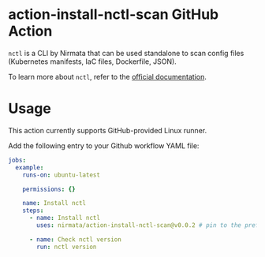# action-install-nctl-scan GitHub Action

`nctl` is a CLI by Nirmata that can be used standalone to scan config files (Kubernetes manifests, IaC files, Dockerfile, JSON). 

To learn more about `nctl`, refer to the [official documentation](https://docs.nirmata.io/nctl/).

# Usage

This action currently supports GitHub-provided Linux runner.

Add the following entry to your Github workflow YAML file:

```yaml
jobs:
  example:
    runs-on: ubuntu-latest

    permissions: {}

    name: Install nctl
    steps:
      - name: Install nctl
        uses: nirmata/action-install-nctl-scan@v0.0.2 # pin to the preferred release

      - name: Check nctl version
        run: nctl version
```
